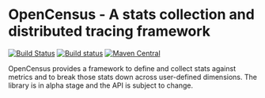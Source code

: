 OpenCensus - A stats collection and distributed tracing framework
=================================================================
[![Build Status][travis-image]][travis-url] [![Build status][appveyor-image]][appveyor-url] [![Maven Central][maven-image]][maven-url]

OpenCensus provides a framework to define and collect stats against metrics and to
break those stats down across user-defined dimensions. The library is in alpha
stage and the API is subject to change.

[travis-image]: https://travis-ci.org/census-instrumentation/opencensus-java.svg?branch=master
[travis-url]: https://travis-ci.org/census-instrumentation/opencensus-java
[appveyor-image]: https://ci.appveyor.com/api/projects/status/hxthmpkxar4jq4be/branch/master?svg=true
[appveyor-url]: https://ci.appveyor.com/project/instrumentationjavateam/opencensus-java/branch/master
[maven-image]: https://maven-badges.herokuapp.com/maven-central/io.opencensus/opencensus-api/badge.svg
[maven-url]: https://maven-badges.herokuapp.com/maven-central/io.opencensus/opencensus-api